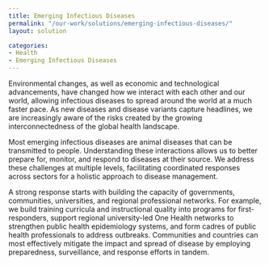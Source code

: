 ```yaml
---
title: Emerging Infectious Diseases
permalink: "/our-work/solutions/emerging-infectious-diseases/"
layout: solution

categories:
- Health
- Emerging Infectious Diseases
---
```


Environmental changes, as well as economic and technological advancements, have changed how we interact with each other and our world, allowing infectious diseases to spread around the world at a much faster pace. As new diseases and disease variants capture headlines, we are increasingly aware of the risks created by the growing interconnectedness of the global health landscape.

Most emerging infectious diseases are animal diseases that can be transmitted to people. Understanding these interactions allows us to better prepare for, monitor, and respond to diseases at their source. We address these challenges at multiple levels, facilitating coordinated responses across sectors for a holistic approach to disease management.

A strong response starts with building the capacity of governments, communities, universities, and regional professional networks. For example, we build training curricula and instructional quality into programs for first-responders, support regional university-led One Health networks to strengthen public health epidemiology systems, and form cadres of public health professionals to address outbreaks. Communities and countries can most effectively mitigate the impact and spread of disease by employing preparedness, surveillance, and response efforts in tandem.
